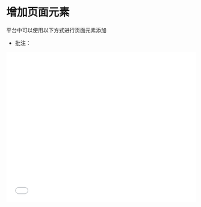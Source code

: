# 增加页面元素

平台中可以使用以下方式进行页面元素添加

* 批注：

<iframe style="width:100%; height:400px;" src="//player.bilibili.com/player.html?aid=1051749262&bvid=BV1aH4y1W7AA&cid=1468543004&p=1" scrolling="no" border="0" frameborder="no" framespacing="0" allowfullscreen="true"> </iframe>